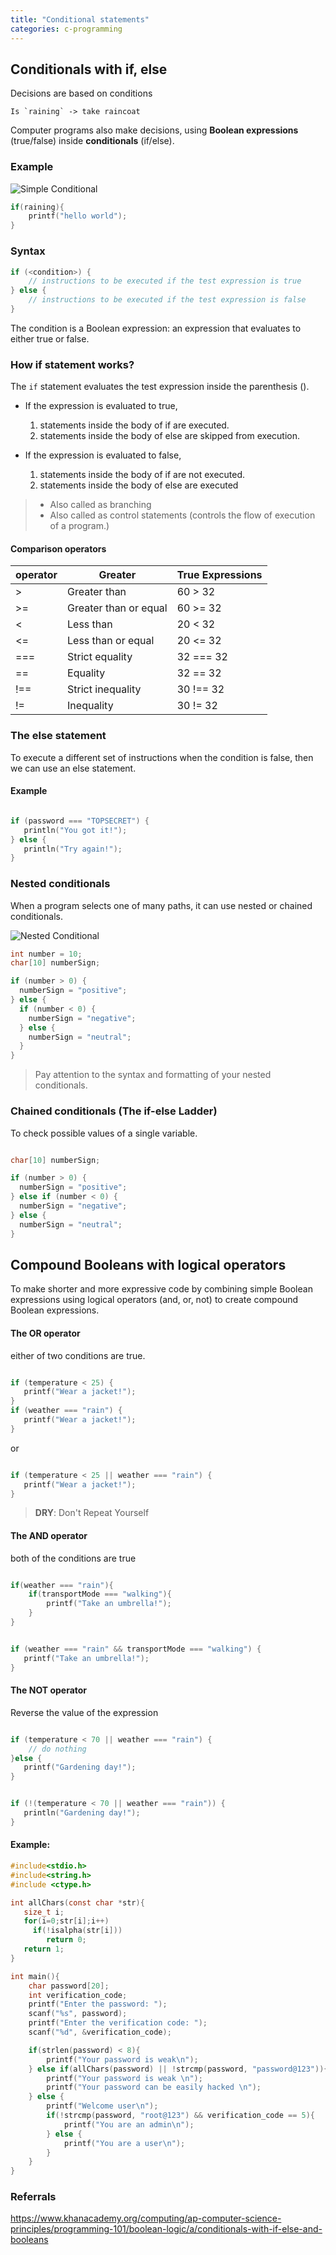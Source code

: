 ```yaml
---
title: "Conditional statements"
categories: c-programming
---
```


## Conditionals with if, else

Decisions are based on conditions

    Is `raining` -> take raincoat

Computer programs also make decisions, using **Boolean expressions** (true/false) inside **conditionals** (if/else).

### Example

![Simple Conditional](/images/simple-conditions.png)

```c
if(raining){
    printf("hello world");
}
```

### Syntax

```c
if (<condition>) {
    // instructions to be executed if the test expression is true
} else {
    // instructions to be executed if the test expression is false
}
```

The condition is a Boolean expression: an expression that evaluates to either true or false.

### How if statement works?

The `if` statement evaluates the test expression inside the parenthesis ().

- If the expression is evaluated to true,

  1. statements inside the body of if are executed.
  2. statements inside the body of else are skipped from execution.

- If the expression is evaluated to false,

  1. statements inside the body of if are not executed.
  2. statements inside the body of else are executed

> - Also called as branching
> - Also called as control statements (controls the flow of execution of a program.)

#### Comparison operators

| operator | Greater               | True Expressions |
| -------- | --------------------- | ---------------- |
| >        | Greater than          | 60 > 32          |
| >=       | Greater than or equal | 60 >= 32         |
| <        | Less than             | 20 < 32          |
| <=       | Less than or equal    | 20 <= 32         |
| ===      | Strict equality       | 32 === 32        |
| ==       | Equality              | 32 == 32         |
| !==      | Strict inequality     | 30 !== 32        |
| !=       | Inequality            | 30 != 32         |

### The else statement

To execute a different set of instructions when the condition is false, then we can use an else statement.

#### Example

```c

if (password === "TOPSECRET") {
   println("You got it!");
} else {
   println("Try again!");
}

```

### Nested conditionals

When a program selects one of many paths, it can use nested or chained conditionals.

![Nested Conditional](/images/nested-conditions.png)

```c
int number = 10;
char[10] numberSign;

if (number > 0) {
  numberSign = "positive";
} else {
  if (number < 0) {
    numberSign = "negative";
  } else {
    numberSign = "neutral";
  }
}

```

> Pay attention to the syntax and formatting of your nested conditionals.

### Chained conditionals (The if-else Ladder)

To check possible values of a single variable.

```c

char[10] numberSign;

if (number > 0) {
  numberSign = "positive";
} else if (number < 0) {
  numberSign = "negative";
} else {
  numberSign = "neutral";
}
```

## Compound Booleans with logical operators

To make shorter and more expressive code by combining simple Boolean expressions using logical operators (and, or, not) to create compound Boolean expressions.

#### The OR operator

either of two conditions are true.

```c

if (temperature < 25) {
   printf("Wear a jacket!");
}
if (weather === "rain") {
   printf("Wear a jacket!");
}

```

or

```c

if (temperature < 25 || weather === "rain") {
   printf("Wear a jacket!");
}

```

> **DRY**: Don't Repeat Yourself

#### The AND operator

both of the conditions are true

```c

if(weather === "rain"){
    if(transportMode === "walking"){
        printf("Take an umbrella!");
    }
}

```

```c

if (weather === "rain" && transportMode === "walking") {
   printf("Take an umbrella!");
}
```

#### The NOT operator

Reverse the value of the expression

```c

if (temperature < 70 || weather === "rain") {
    // do nothing
}else {
   printf("Gardening day!");
}
```

```c

if (!(temperature < 70 || weather === "rain")) {
   println("Gardening day!");
}
```

#### Example:

```c
#include<stdio.h>
#include<string.h>
#include <ctype.h>

int allChars(const char *str){
   size_t i;
   for(i=0;str[i];i++)
     if(!isalpha(str[i]))
        return 0;
   return 1;
}

int main(){
    char password[20];
    int verification_code;
    printf("Enter the password: ");
    scanf("%s", password);
    printf("Enter the verification code: ");
    scanf("%d", &verification_code);

    if(strlen(password) < 8){
        printf("Your password is weak\n");
    } else if(allChars(password) || !strcmp(password, "password@123")){
        printf("Your password is weak \n");
        printf("Your password can be easily hacked \n");
    } else {
        printf("Welcome user\n");
        if(!strcmp(password, "root@123") && verification_code == 5){
            printf("You are an admin\n");
        } else {
            printf("You are a user\n");
        }
    }
}

```

### Referrals

https://www.khanacademy.org/computing/ap-computer-science-principles/programming-101/boolean-logic/a/conditionals-with-if-else-and-booleans
